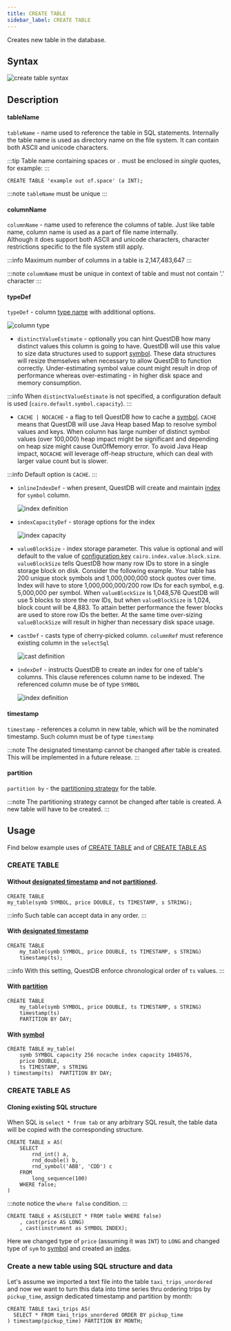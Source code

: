 ```yaml
---
title: CREATE TABLE
sidebar_label: CREATE TABLE
---
```


Creates new table in the database.

## Syntax

![create table syntax](/img/doc/diagrams/create-table.svg)

## Description

#### tableName

`tableName` - name used to reference the table in SQL statements. Internally the
table name is used as directory name on the file system. It can contain both
ASCII and unicode characters.

:::tip
Table name containing spaces or `.` must be enclosed in _single_ quotes,
for example:
:::

```questdb-sql title="Example"
CREATE TABLE 'example out of.space' (a INT);
```

:::note
`tableName` must be unique
:::

#### columnName

`columnName` - name used to reference the columns of table. Just like table
name, column name is used as a part of file name internally. \
Although it does support both ASCII and unicode characters, character restrictions
specific to the file system still apply.

:::info
Maximum number of columns in a table is 2,147,483,647
:::

:::note
`columnName` must be unique in context of table and must not contain '.'
character
:::

#### typeDef

`typeDef` - column [type name](reference/sql/datatypes.md) with additional options.

![column type](/img/doc/diagrams/column-type-def.svg)

- `distinctValueEstimate` - optionally you can hint QuestDB how many distinct
  values this column is going to have. QuestDB will use this value to size data
  structures used to support [symbol](concept/symbol.md). These data structures will
  resize themselves when necessary to allow QuestDB to function correctly.
  Under-estimating symbol value count might result in drop of performance
  whereas over-estimating - in higher disk space and memory consumption.

:::info
When `distinctValueEstimate` is not specified, a configuration default
is used (`cairo.default.symbol.capacity`).
:::

- `CACHE | NOCACHE` - a flag to tell QuestDB how to cache a [symbol](concept/symbol.md).
  `CACHE` means that QuestDB will use Java Heap based Map to resolve symbol
  values and keys. When column has large number of distinct symbol values (over
  100,000) heap impact might be significant and depending on heap size might
  cause OutOfMemory error. To avoid Java Heap impact, `NOCACHE` will leverage
  off-heap structure, which can deal with larger value count but is slower.

:::info
Default option is `CACHE`.
:::

- `inlineIndexDef` - when present, QuestDB will create and maintain
  [index](concept/indexes.md) for `symbol` column.

  ![index definition](/img/doc/diagrams/inline-index-def.svg)

- `indexCapacityDef` - storage options for the index

  ![index capacity](/img/doc/diagrams/index-capacity-def.svg)

- `valueBlockSize` - index storage parameter. This value is optional and will
  default to the value of [configuration key](reference/server-configuration.md)
  `cairo.index.value.block.size`. `valueBlockSize` tells QuestDB how many row
  IDs to store in a single storage block on disk. Consider the following
  example. Your table has 200 unique stock symbols and 1,000,000,000 stock
  quotes over time. Index will have to store 1,000,000,000/200 row IDs for each
  symbol, e.g. 5,000,000 per symbol. When `valueBlockSize` is 1,048,576 QuestDB
  will use 5 blocks to store the row IDs, but when `valueBlockSize` is 1,024,
  block count will be 4,883. To attain better performance the fewer blocks are
  used to store row IDs the better. At the same time over-sizing
  `valueBlockSize` will result in higher than necessary disk space usage.

- `castDef` - casts type of cherry-picked column. `columnRef` must reference
  existing column in the `selectSql`

  ![cast definition](/img/doc/diagrams/cast-def.svg)

- `indexDef` - instructs QuestDB to create an index for one of table's columns.
  This clause references column name to be indexed. The referenced column muse
  be of type `SYMBOL`

  ![index definition](/img/doc/diagrams/index-def.svg)

#### timestamp

`timestamp` - references a column in new table, which will be the nominated
timestamp. Such column must be of type `timestamp`

:::note
The designated timestamp cannot be changed after table is created. This
will be implemented in a future release.
:::

#### partition

`partition by` - the [partitioning strategy](concept/partitions.md) for the table.

:::note
The partitioning strategy cannot be changed after table is created. A
new table will have to be created.
:::

## Usage

Find below example uses of [CREATE TABLE](#create-table) and of
[CREATE TABLE AS](#create-table-as)

### CREATE TABLE

#### Without [designated timestamp](concept/designated-timestamp.md) and not [partitioned](concept/partitions.md).

```questdb-sql
CREATE TABLE
my_table(symb SYMBOL, price DOUBLE, ts TIMESTAMP, s STRING);
```

:::info
Such table can accept data in any order.
:::

#### With [designated timestamp](concept/designated-timestamp.md)

```questdb-sql
CREATE TABLE
    my_table(symb SYMBOL, price DOUBLE, ts TIMESTAMP, s STRING)
    timestamp(ts);
```

:::info
With this setting, QuestDB enforce chronological order of `ts` values.
:::

#### With [partition](concept/partitions.md)

```questdb-sql
CREATE TABLE
    my_table(symb SYMBOL, price DOUBLE, ts TIMESTAMP, s STRING)
    timestamp(ts)
    PARTITION BY DAY;
```

#### With [symbol](concept/symbol.md)

```questdb-sql
CREATE TABLE my_table(
    symb SYMBOL capacity 256 nocache index capacity 1048576,
    price DOUBLE,
    ts TIMESTAMP, s STRING
) timestamp(ts)  PARTITION BY DAY;
```

### CREATE TABLE AS

#### Cloning existing SQL structure

When SQL is `select * from tab` or any arbitrary SQL result, the table data will
be copied with the corresponding structure.

```questdb-sql title="Create table as select"
CREATE TABLE x AS(
    SELECT
        rnd_int() a,
        rnd_double() b,
        rnd_symbol('ABB', 'CDD') c
    FROM
        long_sequence(100)
    WHERE false;
)
```

:::note
notice the `where false` condition.
:::

```questdb-sql title="Clone an existing wide table and change type of cherry-picked columns"
CREATE TABLE x AS(SELECT * FROM table WHERE false)
    , cast(price AS LONG)
    , cast(instrument as SYMBOL INDEX);
```

Here we changed type of `price` (assuming it was `INT`) to `LONG` and changed
type of `sym` to [symbol](concept/symbol.md) and created an [index](concept/indexes.md).

### Create a new table using SQL structure and data

Let's assume we imported a text file into the table `taxi_trips_unordered` and
now we want to turn this data into time series thru ordering trips by
`pickup_time`, assign dedicated timestamp and partition by month:

```questdb-sql title="Create table as select with data manipulation"
CREATE TABLE taxi_trips AS(
  SELECT * FROM taxi_trips_unordered ORDER BY pickup_time
) timestamp(pickup_time) PARTITION BY MONTH;
```
